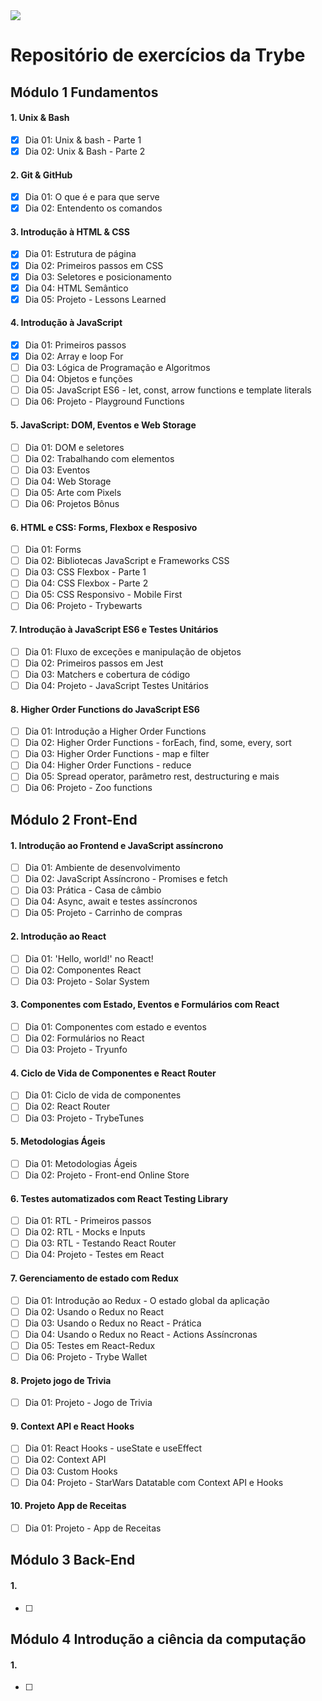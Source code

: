 <img src="https://www.google.com.br/url?sa=i&url=https%3A%2F%2Fgithub.com%2FAndersonSilva94%2Fproject-algorithms&psig=AOvVaw0mWJiY3nUZlztmFfJZ8aKg&ust=1669580927968000&source=images&cd=vfe&ved=2ahUKEwjLia3i18z7AhV1N7kGHYZDA0sQjRx6BAgAEAo">

# Repositório de exercícios da **Trybe**

## Módulo 1 Fundamentos

  #### 1. Unix & Bash
  
  - [x] Dia 01: Unix & bash - Parte 1
  - [x] Dia 02: Unix & Bash - Parte 2
  
  #### 2. Git & GitHub
  
  - [x] Dia 01: O que é e para que serve
  - [x] Dia 02: Entendento os comandos
  
  #### 3. Introdução à HTML & CSS
  
  - [x] Dia 01: Estrutura de página
  - [x] Dia 02: Primeiros passos em CSS
  - [x] Dia 03: Seletores e posicionamento
  - [x] Dia 04: HTML Semântico
  - [x] Dia 05: Projeto - Lessons Learned
  
  #### 4. Introdução à JavaScript
  
  - [x] Dia 01: Primeiros passos
  - [x] Dia 02: Array e loop For
  - [ ] Dia 03: Lógica de Programação e Algoritmos
  - [ ] Dia 04: Objetos e funções
  - [ ] Dia 05: JavaScript ES6 - let, const, arrow functions e template literals
  - [ ] Dia 06: Projeto - Playground Functions
  
  #### 5. JavaScript: DOM, Eventos e Web Storage
  
  - [ ] Dia 01: DOM e seletores
  - [ ] Dia 02: Trabalhando com elementos
  - [ ] Dia 03: Eventos
  - [ ] Dia 04: Web Storage
  - [ ] Dia 05: Arte com Pixels
  - [ ] Dia 06: Projetos Bônus
  
  #### 6. HTML e CSS: Forms, Flexbox e Resposivo
  
  - [ ] Dia 01: Forms
  - [ ] Dia 02: Bibliotecas JavaScript e Frameworks CSS
  - [ ] Dia 03: CSS Flexbox - Parte 1
  - [ ] Dia 04: CSS Flexbox - Parte 2
  - [ ] Dia 05: CSS Responsivo - Mobile First
  - [ ] Dia 06: Projeto - Trybewarts
  
  #### 7. Introdução à JavaScript ES6 e Testes Unitários
  
  - [ ] Dia 01: Fluxo de exceções e manipulação de objetos
  - [ ] Dia 02: Primeiros passos em Jest
  - [ ] Dia 03: Matchers e cobertura de código
  - [ ] Dia 04: Projeto - JavaScript Testes Unitários
  
  #### 8. Higher Order Functions do JavaScript ES6
  
  - [ ] Dia 01: Introdução a Higher Order Functions
  - [ ] Dia 02: Higher Order Functions - forEach, find, some, every, sort
  - [ ] Dia 03: Higher Order Functions - map e filter
  - [ ] Dia 04: Higher Order Functions - reduce
  - [ ] Dia 05: Spread operator, parâmetro rest, destructuring e mais
  - [ ] Dia 06: Projeto - Zoo functions
    
  ## Módulo 2 Front-End

  #### 1. Introdução ao Frontend e JavaScript assíncrono
  
  - [ ] Dia 01: Ambiente de desenvolvimento
  - [ ] Dia 02: JavaScript Assíncrono - Promises e fetch
  - [ ] Dia 03: Prática - Casa de câmbio
  - [ ] Dia 04: Async, await e testes assíncronos
  - [ ] Dia 05: Projeto - Carrinho de compras
  
  #### 2. Introdução ao React
  
  - [ ] Dia 01: 'Hello, world!' no React!
  - [ ] Dia 02: Componentes React
  - [ ] Dia 03: Projeto - Solar System
   
   #### 3. Componentes com Estado, Eventos e Formulários com React
   
  - [ ] Dia 01: Componentes com estado e eventos
  - [ ] Dia 02: Formulários no React
  - [ ] Dia 03: Projeto - Tryunfo
   
   #### 4. Ciclo de Vida de Componentes e React Router
  
  - [ ] Dia 01: Ciclo de vida de componentes
  - [ ] Dia 02: React Router
  - [ ] Dia 03: Projeto - TrybeTunes
   
  #### 5. Metodologias Ágeis
  
 - [ ] Dia 01: Metodologias Ágeis
 - [ ] Dia 02: Projeto - Front-end Online Store
 
  #### 6. Testes automatizados com React Testing Library
  
  - [ ] Dia 01: RTL - Primeiros passos
  - [ ] Dia 02: RTL - Mocks e Inputs
  - [ ] Dia 03: RTL - Testando React Router
  - [ ] Dia 04: Projeto - Testes em React

  #### 7. Gerenciamento de estado com Redux
  
  - [ ] Dia 01: Introdução ao Redux - O estado global da aplicação
  - [ ] Dia 02: Usando o Redux no React
  - [ ] Dia 03: Usando o Redux no React - Prática
  - [ ] Dia 04: Usando o Redux no React - Actions Assíncronas
  - [ ] Dia 05: Testes em React-Redux
  - [ ] Dia 06: Projeto - Trybe Wallet
  
  #### 8. Projeto jogo de Trivia
  
  - [ ] Dia 01: Projeto - Jogo de Trivia

  #### 9. Context API e React Hooks
   
  - [ ] Dia 01: React Hooks - useState e useEffect
  - [ ] Dia 02: Context API
  - [ ] Dia 03: Custom Hooks
  - [ ] Dia 04: Projeto - StarWars Datatable com Context API e Hooks
  
  #### 10. Projeto App de Receitas
  
  - [ ] Dia 01: Projeto - App de Receitas



  
## Módulo 3 Back-End

#### 1.

  - [ ] 

## Módulo 4 Introdução a ciência da computação

#### 1.

- [ ] 

